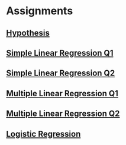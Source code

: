 # Assignments

## [Hypothesis](https://gist.github.com/GaliMohan/36580baa6d4587c71604143edcd90059)

## [Simple Linear Regression Q1](https://gist.github.com/GaliMohan/c7aa56a2dd424afee361c8c1094bb671)

## [Simple Linear Regression Q2]()

## [Multiple Linear Regression Q1]()

## [Multiple Linear Regression Q2]()

## [Logistic Regression](https://colab.research.google.com/drive/1EETXyO2m3tDwyigqECFPUb4Dd6eqoNr3?usp=sharing)

##
